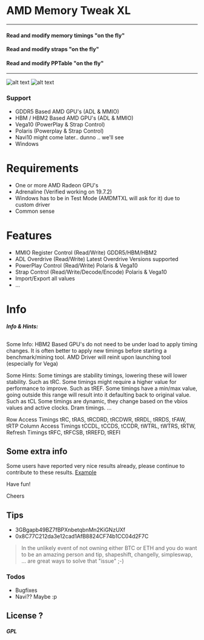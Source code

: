# AMD Memory Tweak XL
---
#### Read and modify memory timings "on the fly"
#### Read and modify straps "on the fly"
#### Read and modify PPTable "on the fly"
---

![alt text](http://eliovp.com/Vega64.png)
![alt text](http://eliovp.com/RX480.png)

### Support

  - GDDR5 Based AMD GPU's (ADL & MMIO) 
  - HBM / HBM2 Based AMD GPU's (ADL & MMIO)
  - Vega10 (PowerPlay & Strap Control)
  - Polaris (Powerplay & Strap Control)
  - Navi10 might come later.. dunno .. we'll see
  - Windows

# Requirements

  - One or more AMD Radeon GPU's
  - Adrenaline (Verified working on 19.7.2)
  - Windows has to be in Test Mode (AMDMTXL will ask for it) due to custom driver
  - Common sense
  
# Features

  - MMIO Register Control (Read/Write) GDDR5/HBM/HBM2
  - ADL Overdrive (Read/Write) Latest Overdrive Versions supported
  - PowerPlay Control (Read/Write) Polaris & Vega10
  - Strap Control (Read/Write/Decode/Encode) Polaris & Vega10
  - Import/Export all values
  - ...

# Info

##### Info & Hints:
##

Some Info:
HBM2 Based GPU's do not need to be under load to apply timing changes.
It is often better to apply new timings before starting a benchmark/mining tool.
AMD Driver will reinit upon launching tool (especially for Vega)

Some Hints: 
Some timings are stability timings, lowering these will lower stability. Such as tRC.
Some timings might require a higher value for performance to improve. Such as tREF.
Some timings have a min/max value, going outside this range will result into it defaulting back to original value. Such as tCL
Some timings are dynamic, they change based on the vbios values and active clocks. Dram timings.
...

Row Access Timings tRC, tRAS, tRCDRD, tRCDWR, tRRDL, tRRDS, tFAW, tRTP
Column Access Timings tCCDL, tCCDS, tCCDR, tWTRL, tWTRS, tRTW,
Refresh Timings tRFC, tRFCSB, tRREFD, tREFI

## Some extra info

Some users have reported very nice results already, please continue to contribute to these results.
[Example](https://bitcointalk.org/index.php?topic=5123724)

Have fun!

Cheers


## Tips
- 3GBgapb49BZ7fBPXnbetqbnMn2KiGNzUXf
- 0x8C77C212da3e12cad1AfB8824CF74b1CC04d2F7C
  
> In the unlikely event of not owning either BTC or ETH and you do want to be an amazing person and tip,
> shapeshift, changelly, simpleswap, ... are great ways to solve that "issue" ;-)

### Todos

 - Bugfixes
 - Navi?? Maybe :p

License ?
----

##### GPL
